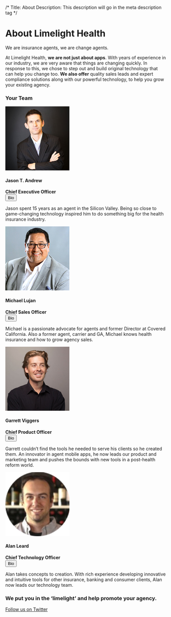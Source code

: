 /*
Title: About
Description: This description will go in the meta description tag
*/


<div class="container">
	<div class="page-header text-center">
		<h1>About Limelight Health</h1>
	</div>
</div>

<section>
	<div class="container">
		<div class="row">
			<div class="col-md-8 center-block text-center">
				<p class="lead">We are insurance agents, we are change agents.</p>
				<p>At Limelight Health, <strong>we are not just about apps</strong>.  With years of experience in our industry, we are very aware that things are changing quickly.  In response to this, we chose to step out and build original technology that can help you change too.  <strong>We also offer</strong> quality sales leads and expert compliance solutions along with our powerful technology, to help you grow your existing agency.</p>
			</div>
		</div>
	</div>
</section>

<section>
	<div class="container">
		<div class="row text-center bios">
			<h3>Your Team</h3>
			<div class="col-sm-3 team-member">
				<img src="themes/flat-ui/images/jason.jpg" width="200px" height="200px" class="img-responsive img-circle center-block" alt="Jason T. Andrew">
				<h4>Jason T. Andrew</h4>
				<strong>Chief Executive Officer</strong><br>
				<button class="btn btn-link bio-link">Bio <span class="fui-triangle-down-small"></span></button>
				<p class="bio">Jason spent 15 years as an agent in the Silicon Valley. Being so close to game-changing technology inspired him to do something big for the health insurance industry.</p>
			</div>
			<div class="col-sm-3 team-member">
				<img src="themes/flat-ui/images/michael.jpg" width="200px" height="200px" class="img-responsive img-circle center-block" alt="Jason T. Andrew">
				<h4>Michael Lujan</h4>
				<strong>Chief Sales Officer</strong><br>
				<button class="btn btn-link bio-link">Bio <span class="fui-triangle-down-small"></span></button>
				<p class="bio">Michael is a passionate advocate for agents and former Director at Covered California. Also a former agent, carrier and GA, Michael knows health insurance and how to grow agency sales.</p>
			</div>
			<div class="col-sm-3 team-member">
				<img src="themes/flat-ui/images/garrett.jpg" width="200px" height="200px" class="img-responsive img-circle center-block" alt="Jason T. Andrew">
				<h4>Garrett Viggers</h4>
				<strong>Chief Product Officer</strong><br>
				<button class="btn btn-link bio-link">Bio <span class="fui-triangle-down-small"></span></button>
				<p class="bio">Garrett couldn’t find the tools he needed to serve his clients so he created them. An innovator in agent mobile apps, he now leads our product and marketing team and pushes the bounds with new tools in a post-health reform world.</p>
			</div>
			<div class="col-sm-3 team-member">
				<img src="themes/flat-ui/images/alan.png" width="200px" height="200px" class="img-responsive img-circle center-block" alt="Jason T. Andrew">
				<h4>Alan Leard</h4>
				<strong>Chief Technology Officer</strong><br>
				<button class="btn btn-link bio-link">Bio <span class="fui-triangle-down-small"></span></button>
				<p class="bio">Alan takes concepts to creation. With rich experience developing innovative and intuitive tools for other insurance, banking and consumer clients, Alan now leads our technology team.</p>
			</div>
		</div>
	</div>
</section>

<section class="bg-ll-gray-light">
	<div class="container">
		<div class="row">
			<div class="col-md-8 center-block text-center">
				<h3>We put you in the ‘limelight’ and help promote your agency.</h3>
				<a href="https://twitter.com/LimelightHealth" class="btn btn-social-twitter btn-hg btn-embossed"><span class="fui-twitter"></span> Follow us on Twitter</a>
			</div>
		</div>
	</div>
</section>
